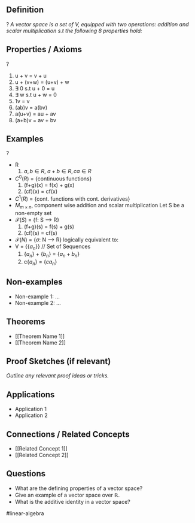 ## Definition
?
*A vector space is a set of V, equipped with two operations: addition and scalar multiplication s.t the following 8 properties hold:*
<!--SR:!2025-06-11,4,270-->

## Properties / Axioms
?
1. u + v = v + u
2. u + (v+w) = (u+v) + w
3. $\exists$ 0 s.t u + 0 = u
4. $\exists$ w s.t u + w = 0
5. 1v = v
6. (ab)v = a(bv)
7. a(u+v) = au + av
8. (a+b)v = av + bv
<!--SR:!2025-06-11,4,270-->

## Examples
?
-  R
	1. $a,b\in R$, $a+b\in R, ca \in R$
-  $C^0(R)$ = {continuous functions} 
	1) (f+g)(x) = f(x) + g(x)
	2) (cf)(x) = cf(x)
-  $C^1(R)$ = {cont. functions with cont. derivatives}
-  $M_{m\times n}$, component wise addition and scalar multiplication
Let S be a non-empty set 
-  $\mathcal{F}(S)$ = {f: S --> R}
	1) (f+g)(s) = f(s) + g(s)
	2) (cf)(s) = cf(s)
- $\mathcal{F}(N)$ = {$\sigma$: N --> R} logically equivalent to:
- V = {{$a_{n}$}} // Set of Sequences
	1. {$a_{n}$} + {$b_{n}$} = {$a_{n} + b_{n}$}
	2. c{$a_{n}$} = {$ca_{n}$}

## Non-examples
- Non-example 1: ...
- Non-example 2: ...

## Theorems
- [[Theorem Name 1]]
- [[Theorem Name 2]]

## Proof Sketches (if relevant)
*Outline any relevant proof ideas or tricks.*

## Applications
- Application 1
- Application 2

## Connections / Related Concepts
- [[Related Concept 1]]
- [[Related Concept 2]]

## Questions
- What are the defining properties of a vector space?
- Give an example of a vector space over ℝ.
- What is the additive identity in a vector space?

#linear-algebra